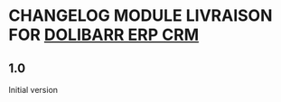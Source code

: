# CHANGELOG MODULE LIVRAISON FOR [DOLIBARR ERP CRM](https://www.dolibarr.org)

## 1.0

Initial version
